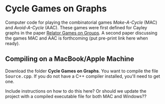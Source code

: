 # Cycle Games on Graphs

Computer code for playing the combinatorial games <i>Make-A-Cycle</i> (MAC) and <i>Avoid-A-Cycle</i> (AAC). These games were first defined for Cayley graphs in the paper <a href="http://dx.doi.org/10.1515/9783110755411-011">Relator Games on Groups</a>. A second paper discussing the games MAC and AAC is forthcoming (put pre-print link here when ready).

## Compiling on a MacBook/Apple Machine

Download the folder <b>Cycle Games on Graphs</b>. You want to compile the file <tt>Source.cpp</tt>. If you do not have a C++ compiler installed, you'll need to get one. 

Include instructions on how to do this here? Or should we update the project with a compiled executable file for both MAC and Windows??
